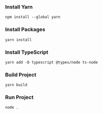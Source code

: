 ### Install Yarn

```
npm install --global yarn
```

### Install Packages
```
yarn install
```

### Install TypeScript
```
yarn add -D typescript @types/node ts-node
```

### Build Project
```
yarn build
```

### Run Project
```
node .
```
